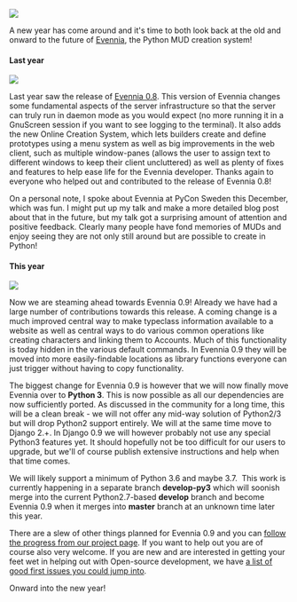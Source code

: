 [![](https://2.bp.blogspot.com/-9Ns3IqsRFbk/XC0NiCOW4gI/AAAAAAAAJ1U/wCH9LQJ6Tq0WeJSfnhdCPzeA1aTNa-d2wCLcBGAs/s320/fireworks.jpg)](https://2.bp.blogspot.com/-9Ns3IqsRFbk/XC0NiCOW4gI/AAAAAAAAJ1U/wCH9LQJ6Tq0WeJSfnhdCPzeA1aTNa-d2wCLcBGAs/s1600/fireworks.jpg)

A new year has come around and it's time to both look back at the old and onward to the future of [Evennia](https://www.evennia.com/), the Python MUD creation system!  

#### Last year 
[![](https://2.bp.blogspot.com/-BKHBV0L443U/W7EgLdZIQmI/AAAAAAAAJZs/CpmGtCk6U_QyoXGIEyQbIPBUmAbPbOgawCPcBGAYYCw/s320/Screenshot%2Bfrom%2B2018-09-30%2B21-09-55.png)](https://2.bp.blogspot.com/-BKHBV0L443U/W7EgLdZIQmI/AAAAAAAAJZs/CpmGtCk6U_QyoXGIEyQbIPBUmAbPbOgawCPcBGAYYCw/s1600/Screenshot%2Bfrom%2B2018-09-30%2B21-09-55.png)

Last year saw the release of [Evennia 0.8](https://www.blogger.com/blogger.g?blogID=8338260444057832583#editor/target=post;postID=7101674864552615043;onPublishedMenu=allposts;onClosedMenu=allposts;postNum=2;src=postname). This version of Evennia changes some fundamental aspects of the server infrastructure so that the server can truly run in daemon mode as you would expect (no more running it in a GnuScreen session if you want to see logging to the terminal). It also adds the new Online Creation System, which lets builders create and define prototypes using a menu system as well as big improvements in the web client, such as multiple window-panes (allows the user to assign text to different windows to keep their client uncluttered) as well as plenty of fixes and features to help ease life for the Evennia developer. Thanks again to everyone who helped out and contributed to the release of Evennia 0.8!  
  
On a personal note, I spoke about Evennia at PyCon Sweden this December, which was fun. I might put up my talk and make a more detailed blog post about that in the future, but my talk got a surprising amount of attention and positive feedback. Clearly many people have fond memories of MUDs and enjoy seeing they are not only still around but are possible to create in Python!  
  

#### This year
[![](https://1.bp.blogspot.com/-zNtXFGrN344/XC0MhJjWzcI/AAAAAAAAJ1M/UDd_QQRYuh8GNuXefblRIh6qfcDB9784QCLcBGAs/s200/61SA0Wq1P1L.png)](https://1.bp.blogspot.com/-zNtXFGrN344/XC0MhJjWzcI/AAAAAAAAJ1M/UDd_QQRYuh8GNuXefblRIh6qfcDB9784QCLcBGAs/s1600/61SA0Wq1P1L.png) 

Now we are steaming ahead towards Evennia 0.9! Already we have had a large number of contributions towards this release. A coming change is a much improved central way to make typeclass information available to a website as well as central ways to do various common operations like creating characters and linking them to Accounts. Much of this functionality is today hidden in the various default commands. In Evennia 0.9 they will be moved into more easily-findable locations as library functions everyone can just trigger without having to copy functionality.  
  
The biggest change for Evennia 0.9 is however that we will now finally move Evennia over to **Python 3**. This is now possible as all our dependencies are now sufficiently ported. As discussed in the community for a long time, this will be a clean break - we will not offer any mid-way solution of Python2/3 but will drop Python2 support entirely. We will at the same time move to Django 2.+. In Django 0.9 we will however probably not use any special Python3 features yet. It should hopefully not be too difficult for our users to upgrade, but we'll of course publish extensive instructions and help when that time comes.  
  
We will likely support a minimum of Python 3.6 and maybe 3.7.  This work is currently happening in a separate branch **develop-py3** which will soonish merge into the current Python2.7-based **develop** branch and become Evennia 0.9 when it merges into **master** branch at an unknown time later this year.  
  
There are a slew of other things planned for Evennia 0.9 and you can [follow the progress from our project page](https://github.com/evennia/evennia/projects/8). If you want to help out you are of course also very welcome. If you are new and are interested in getting your feet wet in helping out with Open-source development, we have [a list of good first issues you could jump into](https://github.com/evennia/evennia/issues?q=is%3Aissue+is%3Aopen+label%3A%22good+first+issue%22).  
  
Onward into the new year!